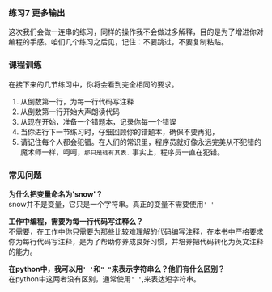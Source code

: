 ### 练习7 更多输出
这次我们会做一连串的练习，同样的操作我不会做过多解释，目的是为了增进你对编程的手感。咱们几个练习之后见，记住：不要跳过，不要复制粘贴。

### 课程训练
在接下来的几节练习中，你将会看到完全相同的要求。
1. 从倒数第一行，为每一行代码写注释
2. 从倒数第一行开始大声朗读代码
3. 从现在开始，准备一个错题本，记录你每一个错误
4. 当你进行下一节练习时，仔细回顾你的错题本，确保不要再犯，
5. 请记住每个人都会犯错。在人们的常识里，程序员就好像永远完美从不犯错的魔术师一样，呵呵，`那只是徒有其表.` 事实上，程序员一直在犯错。

### 常见问题

**为什么把变量命名为'snow'？**  
snow并不是变量，它只是一个字符串。真正的变量不需要使用`' '`  

**工作中编程，需要为每一行代码写注释么？**  
不需要，在工作中你只需要为那些比较难理解的代码编写注释，在本书中严格要求你为每行代码写注释，是为了帮助你养成良好习惯，并培养把代码转化为英文注释的能力。  

**在python中，我可以用`' '`和`" "`来表示字符串么？他们有什么区别？**  
在python中这两者没有区别，通常使用`' '`,来表达短字符串。  
